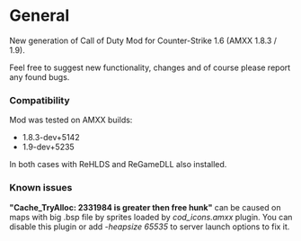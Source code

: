 # General
New generation of Call of Duty Mod for Counter-Strike 1.6 (AMXX 1.8.3 / 1.9).

Feel free to suggest new functionality, changes and of course please report any found bugs.

### Compatibility
Mod was tested on AMXX builds:
- 1.8.3-dev+5142
- 1.9-dev+5235

In both cases with ReHLDS and ReGameDLL also installed.

### Known issues
**"Cache_TryAlloc: 2331984 is greater then free hunk"** can be caused on maps with big .bsp file by sprites loaded by *cod_icons.amxx* plugin.
You can disable this plugin or add *-heapsize 65535* to server launch options to fix it.
